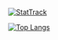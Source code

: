 [![StatTrack](https://github-readme-stats.vercel.app/api?username=thepotatocamera&count_private=true&show_icons=true&include_all_commits=true&locale=es&theme=tokyonight)](https://github.com/anuraghazra/github-readme-stats)

[![Top Langs](https://github-readme-stats.vercel.app/api/top-langs/?username=thepotatocamera&exclude_repo=dgstickers,exile,KPLiberation&hide=css&layout=compact&locale=es&langs_count=10&theme=tokyonight)](https://github.com/anuraghazra/github-readme-stats)
